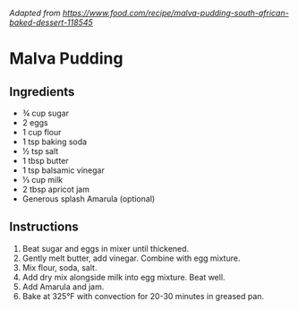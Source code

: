 *Adapted from https://www.food.com/recipe/malva-pudding-south-african-baked-dessert-118545*

# Malva Pudding

## Ingredients
 - ¾ cup sugar
 - 2 eggs
 - 1 cup flour
 - 1 tsp baking soda
 - ½ tsp salt
 - 1 tbsp butter
 - 1 tsp balsamic vinegar
 - ⅓ cup milk
 - 2 tbsp apricot jam
 - Generous splash Amarula (optional)

## Instructions

 1. Beat sugar and eggs in mixer until thickened.
 2. Gently melt butter, add vinegar. Combine with egg mixture.
 3. Mix flour, soda, salt.
 4. Add dry mix alongside milk into egg mixture. Beat well.
 5. Add Amarula and jam.
 6. Bake at 325°F with convection for 20-30 minutes in greased pan.


